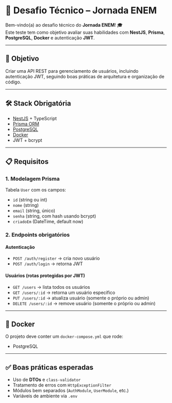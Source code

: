 # 🚀 Desafio Técnico – Jornada ENEM

Bem-vindo(a) ao desafio técnico do **Jornada ENEM**! 🎓  
Este teste tem como objetivo avaliar suas habilidades com **NestJS**, **Prisma**, **PostgreSQL**, **Docker** e autenticação **JWT**.

---

## 📌 Objetivo
Criar uma API REST para gerenciamento de usuários, incluindo autenticação JWT, seguindo boas práticas de arquitetura e organização de código.

---

## 🛠 Stack Obrigatória
- [NestJS](https://nestjs.com/) + TypeScript
- [Prisma ORM](https://www.prisma.io/)
- [PostgreSQL](https://www.postgresql.org/)
- [Docker](https://www.docker.com/)
- JWT + bcrypt

---

## 📋 Requisitos
### 1. Modelagem Prisma
Tabela `User` com os campos:
- `id` (string ou int)
- `nome` (string)
- `email` (string, único)
- `senha` (string, com hash usando bcrypt)
- `criadoEm` (DateTime, default now)

### 2. Endpoints obrigatórios
#### Autenticação
- `POST /auth/register` → cria novo usuário
- `POST /auth/login` → retorna JWT

#### Usuários (rotas protegidas por JWT)
- `GET /users` → lista todos os usuários
- `GET /users/:id` → retorna um usuário específico
- `PUT /users/:id` → atualiza usuário (somente o próprio ou admin)
- `DELETE /users/:id` → remove usuário (somente o próprio ou admin)

---

## 🐳 Docker
O projeto deve conter um `docker-compose.yml` que rode:
- PostgreSQL

---

## ✅ Boas práticas esperadas
- Uso de **DTOs** e `class-validator`
- Tratamento de erros com `HttpExceptionFilter`
- Módulos bem separados (`AuthModule`, `UserModule`, etc.)
- Variáveis de ambiente via `.env`

